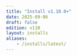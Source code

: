 ```yaml
---
title: "Install v1.10.0+"
date: 2025-09-06
draft: false
edition: v110
layout: installs
aliases:
    - /installs/latest/
---
```


